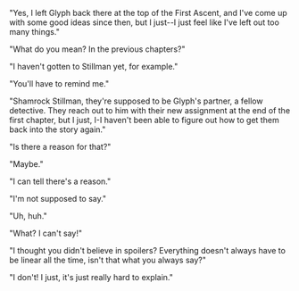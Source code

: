 "Yes, I left Glyph back there at the top of the First Ascent, and I've come up with some good ideas since then, but I just--I just feel like I've left out too many things."

"What do you mean? In the previous chapters?"

"I haven't gotten to Stillman yet, for example."

"You'll have to remind me."

"Shamrock Stillman, they're supposed to be Glyph's partner, a fellow detective. They reach out to him with their new assignment at the end of the first chapter, but I just, I-I haven't been able to figure out how to get them back into the story again."

"Is there a reason for that?"

"Maybe."

"I can tell there's a reason."

"I'm not supposed to say."

"Uh, huh."

"What? I can't say!"

"I thought you didn't believe in spoilers? Everything doesn't always have to be linear all the time, isn't that what you always say?"

"I don't! I just, it's just really hard to explain."